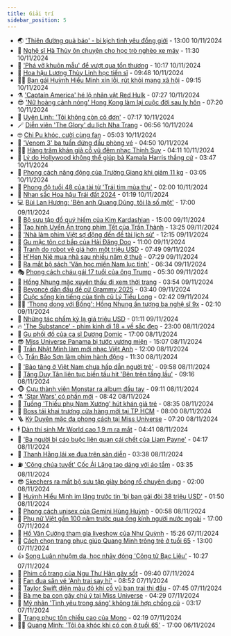 ```yaml
---
title: Giải trí
sidebar_position: 5
---
```


<!-- vnexpress-giai-tri:START -->
- 🌏 [&#39;Thiên đường quả báo&#39; - bi kịch tình yêu đồng giới](https://vnexpress.net/giai-tri/phim/thu-vien-phim/the-paradise-of-thorns-748) - 13:00 10/11/2024
- 💫 [Nghệ sĩ Hà Thủy ôn chuyện cho học trò nghèo xe máy](https://vnexpress.net/nghe-si-ha-thuy-on-chuyen-cho-hoc-tro-ngheo-xe-may-4814257.html) - 11:30 10/11/2024
- 🌮 [&#39;Phá vỡ khuôn mẫu&#39; để vượt qua tổn thương](https://vnexpress.net/pha-vo-khuon-mau-de-vuot-qua-ton-thuong-4814357.html) - 10:17 10/11/2024
- 🧠 [Hoa hậu Lương Thùy Linh học tiến sĩ](https://vnexpress.net/hoa-hau-luong-thuy-linh-hoc-tien-si-4814361.html) - 09:48 10/11/2024
- 👨‍🏫 [Bạn gái Huỳnh Hiểu Minh xin lỗi, rút khỏi mạng xã hội](https://vnexpress.net/ban-gai-huynh-hieu-minh-xin-loi-rut-khoi-mang-xa-hoi-4814345.html) - 09:15 10/11/2024
- ⚗️ [&#39;Captain America&#39; hé lộ nhân vật Red Hulk](https://vnexpress.net/captain-america-he-lo-nhan-vat-red-hulk-4814288.html) - 07:27 10/11/2024
- 😎 [&#39;Nữ hoàng cảnh nóng&#39; Hong Kong làm lại cuộc đời sau ly hôn](https://vnexpress.net/nu-hoang-canh-nong-hong-kong-lam-lai-cuoc-doi-sau-ly-hon-4814307.html) - 07:20 10/11/2024
- 🫣 [Uyên Linh: &#39;Tôi không còn cô đơn&#39;](https://vnexpress.net/uyen-linh-toi-khong-con-co-don-4814241.html) - 07:17 10/11/2024
- 🪄 [Diễn viên &#39;The Glory&#39; du lịch Nha Trang](https://vnexpress.net/dien-vien-the-glory-du-lich-nha-trang-4814333.html) - 06:56 10/11/2024
- 🤓 [Chi Pu khóc, cười cùng fan](https://vnexpress.net/chi-pu-khoc-cuoi-cung-fan-4814282.html) - 05:03 10/11/2024
- 🫶 [&#39;Venom 3&#39; ba tuần đứng đầu phòng vé](https://vnexpress.net/venom-3-ba-tuan-dung-dau-phong-ve-4814293.html) - 04:50 10/11/2024
- 🧑‍🏫 [Hàng trăm khán giả cổ vũ đêm nhạc Thịnh Suy](https://vnexpress.net/hang-tram-khan-gia-co-vu-dem-nhac-thinh-suy-4814250.html) - 04:11 10/11/2024
- 🦄 [Lý do Hollywood không thể giúp bà Kamala Harris thắng cử](https://vnexpress.net/ly-do-hollywood-khong-the-giup-ba-kamala-harris-thang-cu-4813141.html) - 03:47 10/11/2024
- 💫 [Phong cách năng động của Trường Giang khi giảm 11 kg](https://vnexpress.net/phong-cach-nang-dong-cua-truong-giang-khi-giam-11-kg-4814087.html) - 03:05 10/11/2024
- 🎊 [Phong độ tuổi 48 của tài tử &#39;Trái tim mùa thu&#39;](https://vnexpress.net/phong-do-tuoi-48-cua-tai-tu-trai-tim-mua-thu-4814254.html) - 02:00 10/11/2024
- 👹 [Nhan sắc Hoa hậu Trái đất 2024](https://vnexpress.net/nhan-sac-hoa-hau-trai-dat-2024-4814240.html) - 01:19 10/11/2024
- 💻 [Bùi Lan Hương: &#39;Bên anh Quang Dũng, tôi là số một&#39;](https://vnexpress.net/bui-lan-huong-ben-anh-quang-dung-toi-la-so-mot-4811533.html) - 17:00 09/11/2024
- 🤡 [Bộ sưu tập đồ quý hiếm của Kim Kardashian](https://vnexpress.net/bo-suu-tap-do-quy-hiem-cua-kim-kardashian-4814019.html) - 15:00 09/11/2024
- 🥰 [Tạo hình Uyển Ân trong phim Tết của Trấn Thành](https://vnexpress.net/tao-hinh-uyen-an-trong-phim-tet-cua-tran-thanh-4814140.html) - 13:25 09/11/2024
- 🚀 [&#39;Nhà làm phim Việt sợ động đến đề tài lịch sử&#39;](https://vnexpress.net/nha-lam-phim-viet-so-dong-den-de-tai-lich-su-4814110.html) - 12:15 09/11/2024
- 📝 [Gu mặc tôn cơ bắp của Hải Đăng Doo](https://vnexpress.net/gu-mac-ton-co-bap-cua-hai-dang-doo-4813932.html) - 11:00 09/11/2024
- 🐲 [Tranh do robot vẽ giá hơn một triệu USD](https://vnexpress.net/tranh-do-robot-ve-gia-hon-mot-trieu-usd-4814089.html) - 07:49 09/11/2024
- 🎃 [H&#39;Hen Niê mua nhà sau nhiều năm ở thuê](https://vnexpress.net/h-hen-nie-mua-nha-sau-nhieu-nam-o-thue-4814076.html) - 07:29 09/11/2024
- 🤠 [Ra mắt bộ sách &#39;Văn học miền Nam lục tỉnh&#39;](https://vnexpress.net/ra-mat-bo-sach-van-hoc-mien-nam-luc-tinh-4813960.html) - 06:34 09/11/2024
- 🎭 [Phong cách cháu gái 17 tuổi của ông Trump](https://vnexpress.net/phong-cach-chau-gai-17-tuoi-cua-ong-trump-4813615.html) - 05:30 09/11/2024
- 🧰 [Hồng Nhung mặc xuyên thấu đi xem thời trang](https://vnexpress.net/hong-nhung-mac-xuyen-thau-di-xem-thoi-trang-4814045.html) - 03:54 09/11/2024
- 🦍 [Beyoncé dẫn đầu đề cử Grammy 2025](https://vnexpress.net/beyonce-dan-dau-de-cu-grammy-2025-4813978.html) - 03:40 09/11/2024
- 🌝 [Cuộc sống kín tiếng của tình cũ Lý Tiểu Long](https://vnexpress.net/cuoc-song-kin-tieng-cua-tinh-cu-ly-tieu-long-4813981.html) - 02:42 09/11/2024
- 🧑‍💻 [&#39;Thong dong với Bống&#39;: Hồng Nhung ấn tượng ba nghệ sĩ 9x](https://vnexpress.net/thong-dong-voi-bong-hong-nhung-an-tuong-ba-nghe-si-9x-4813442.html) - 02:10 09/11/2024
- 🥸 [Những tác phẩm kỳ lạ giá triệu USD](https://vnexpress.net/nhung-tac-pham-ky-la-gia-trieu-usd-4810490.html) - 01:11 09/11/2024
- 🔥 [&#39;The Substance&#39; - phim kinh dị 18 + về sắc đẹp](https://vnexpress.net/giai-tri/phim/thu-vien-phim/the-substance-747) - 23:00 08/11/2024
- 🐎 [Gu phối đồ của ca sĩ Dương Domic](https://vnexpress.net/gu-phoi-do-cua-ca-si-duong-domic-4812725.html) - 17:00 08/11/2024
- 😎 [Miss Universe Panama bị tước vương miện](https://vnexpress.net/miss-universe-panama-bi-tuoc-vuong-mien-4813905.html) - 15:07 08/11/2024
- 🦄 [Trần Nhật Minh làm mới nhạc Việt Anh](https://vnexpress.net/tran-nhat-minh-lam-moi-nhac-viet-anh-4813681.html) - 12:00 08/11/2024
- 🌜 [Trần Bảo Sơn làm phim hành động](https://vnexpress.net/tran-bao-son-lam-phim-hanh-dong-4813677.html) - 11:30 08/11/2024
- 🚦 [&#39;Bảo tàng ở Việt Nam chưa hấp dẫn người trẻ&#39;](https://vnexpress.net/bao-tang-o-viet-nam-chua-hap-dan-nguoi-tre-4813648.html) - 09:58 08/11/2024
- 🧐 [Tăng Duy Tân liên tục biến tấu hit &#39;Bên trên tầng lầu&#39;](https://vnexpress.net/tang-duy-tan-lien-tuc-bien-tau-hit-ben-tren-tang-lau-4813812.html) - 09:16 08/11/2024
- 🐵 [Cựu thành viên Monstar ra album đầu tay](https://vnexpress.net/cuu-thanh-vien-monstar-ra-album-dau-tay-4813252.html) - 09:11 08/11/2024
- ⚗️ [&#39;Star Wars&#39; có phần mới](https://vnexpress.net/star-wars-co-phan-moi-4813533.html) - 08:42 08/11/2024
- 👺 [Tuồng &#39;Thiếu phụ Nam Xương&#39; hút khán giả trẻ](https://vnexpress.net/tuong-thieu-phu-nam-xuong-hut-khan-gia-tre-4813360.html) - 08:35 08/11/2024
- 🌊 [Boss tái khai trương cửa hàng mới tại TP HCM](https://vnexpress.net/boss-tai-khai-truong-cua-hang-moi-tai-tp-hcm-4813630.html) - 08:00 08/11/2024
- 🪜 [Kỳ Duyên mặc đa phong cách tại Miss Universe](https://vnexpress.net/ky-duyen-mac-da-phong-cach-tai-miss-universe-4812395.html) - 07:20 08/11/2024
- 🕴 [Dàn thí sinh Mr World cao 1,9 m ra mắt](https://vnexpress.net/dan-thi-sinh-mr-world-cao-1-9-m-ra-mat-4813534.html) - 04:41 08/11/2024
- 💃 [&#39;Ba người bị cáo buộc liên quan cái chết của Liam Payne&#39;](https://vnexpress.net/ba-nguoi-bi-cao-buoc-lien-quan-cai-chet-cua-liam-payne-4813538.html) - 04:17 08/11/2024
- 🦄 [Thanh Hằng lái xe đua trên sàn diễn](https://vnexpress.net/thanh-hang-lai-xe-dua-tren-san-dien-4813577.html) - 03:38 08/11/2024
- ⛽️ [&#39;Công chúa tuyết&#39; Cốc Ái Lăng tạo dáng với áo tắm](https://vnexpress.net/cong-chua-tuyet-coc-ai-lang-tao-dang-voi-ao-tam-4813597.html) - 03:35 08/11/2024
- 😎 [Skechers ra mắt bộ sưu tập giày bóng rổ chuyên dụng](https://vnexpress.net/skechers-ra-mat-bo-suu-tap-giay-bong-ro-chuyen-dung-4813415.html) - 02:00 08/11/2024
- 🌊 [Huỳnh Hiểu Minh im lặng trước tin &#39;bị bạn gái đòi 38 triệu USD&#39;](https://vnexpress.net/huynh-hieu-minh-im-lang-truoc-tin-bi-ban-gai-doi-38-trieu-usd-4813529.html) - 01:50 08/11/2024
- 🐲 [Phong cách unisex của Gemini Hùng Huỳnh](https://vnexpress.net/phong-cach-unisex-cua-gemini-hung-huynh-4812392.html) - 00:58 08/11/2024
- 💂 [Phụ nữ Việt gần 100 năm trước qua ống kính người nước ngoài](https://vnexpress.net/phu-nu-viet-gan-100-nam-truoc-qua-ong-kinh-nguoi-nuoc-ngoai-4812968.html) - 17:00 07/11/2024
- 🙉 [Hồ Văn Cường tham gia liveshow của Như Quỳnh](https://vnexpress.net/ho-van-cuong-tham-gia-liveshow-cua-nhu-quynh-4813466.html) - 15:26 07/11/2024
- 💪 [Cách chọn trang phục giúp Quang Minh trông trẻ ở tuổi 65](https://vnexpress.net/cach-chon-trang-phuc-giup-quang-minh-trong-tre-o-tuoi-65-4813365.html) - 13:00 07/11/2024
- 👍 [Song Luân nhuộm da, học nhảy đóng &#39;Công tử Bạc Liêu&#39;](https://vnexpress.net/song-luan-nhuom-da-hoc-nhay-dong-cong-tu-bac-lieu-4813345.html) - 10:27 07/11/2024
- 💪 [Phim cổ trang của Ngu Thư Hân gây sốt](https://vnexpress.net/phim-co-trang-cua-ngu-thu-han-gay-sot-4813303.html) - 09:40 07/11/2024
- 💄 [Fan đua săn vé &#39;Anh trai say hi&#39;](https://vnexpress.net/fan-dua-san-ve-anh-trai-say-hi-4813206.html) - 08:52 07/11/2024
- 🦩 [Taylor Swift diện màu đỏ khi cổ vũ bạn trai thi đấu](https://vnexpress.net/taylor-swift-dien-mau-do-khi-co-vu-ban-trai-thi-dau-4812954.html) - 07:45 07/11/2024
- 🥸 [Bà mẹ ba con gây chú ý tại Miss Universe](https://vnexpress.net/ba-me-ba-con-gay-chu-y-tai-miss-universe-4813190.html) - 04:29 07/11/2024
- 🧰 [Mỹ nhân &#39;Tình yêu trong sáng&#39; không tái hợp chồng cũ](https://vnexpress.net/my-nhan-tinh-yeu-trong-sang-khong-tai-hop-chong-cu-4813154.html) - 03:17 07/11/2024
- 💼 [Trang phục tôn chiều cao của Mono](https://vnexpress.net/trang-phuc-ton-chieu-cao-cua-mono-4812476.html) - 02:19 07/11/2024
- 🧑‍💻 [Quang Minh: &#39;Tôi òa khóc khi có con ở tuổi 65&#39;](https://vnexpress.net/quang-minh-toi-oa-khoc-khi-co-con-o-tuoi-65-4810834.html) - 17:00 06/11/2024<!-- vnexpress-giai-tri:END -->
